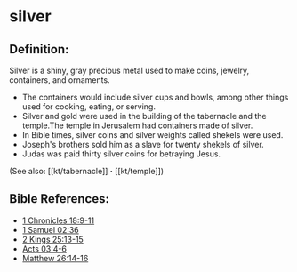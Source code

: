 # silver #

## Definition: ##

Silver is a shiny, gray precious metal used to make coins, jewelry, containers, and ornaments.

* The containers would include silver cups and bowls, among other things used for cooking, eating, or serving.
* Silver and gold were used in the building of the tabernacle and the temple.The temple in Jerusalem had containers made of silver.
* In Bible times, silver coins and silver weights called shekels were used.
* Joseph's brothers sold him as a slave for twenty shekels of silver.
* Judas was paid thirty silver coins for betraying Jesus.

(See also: [[kt/tabernacle]] **·** [[kt/temple]])

## Bible References: ##

* [1 Chronicles 18:9-11](en/tn/1ch/help/18/09)
* [1 Samuel 02:36](en/tn/1sa/help/02/36)
* [2 Kings 25:13-15](en/tn/2ki/help/25/13)
* [Acts 03:4-6](en/tn/act/help/03/04)
* [Matthew 26:14-16](en/tn/mat/help/26/14)
